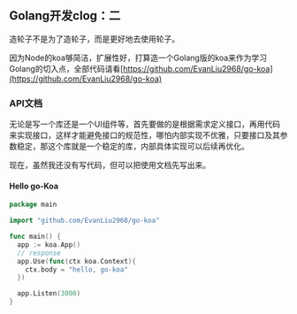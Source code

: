 ## Golang开发clog：二

造轮子不是为了造轮子，而是更好地去使用轮子。

因为Node的koa够简洁，扩展性好，打算造一个Golang版的koa来作为学习Golang的切入点，全部代码请看[https://github.com/EvanLiu2968/go-koa](https://github.com/EvanLiu2968/go-koa)

### API文档
无论是写一个库还是一个UI组件等，首先要做的是根据需求定义接口，再用代码来实现接口，这样才能避免接口的规范性，哪怕内部实现不优雅，只要接口及其参数稳定，那这个库就是一个稳定的库，内部具体实现可以后续再优化。

现在，虽然我还没有写代码，但可以把使用文档先写出来。

#### Hello go-Koa
```go
package main

import "github.com/EvanLiu2968/go-koa"

func main() {
  app := koa.App()
  // response
  app.Use(func(ctx koa.Context){
    ctx.body = "hello, go-koa"
  })

  app.Listen(3000)
}
```
